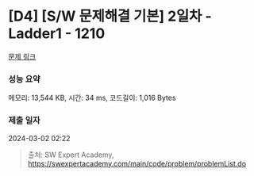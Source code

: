 # [D4] [S/W 문제해결 기본] 2일차 - Ladder1 - 1210 

[문제 링크](https://swexpertacademy.com/main/code/problem/problemDetail.do?contestProbId=AV14ABYKADACFAYh) 

### 성능 요약

메모리: 13,544 KB, 시간: 34 ms, 코드길이: 1,016 Bytes

### 제출 일자

2024-03-02 02:22



> 출처: SW Expert Academy, https://swexpertacademy.com/main/code/problem/problemList.do